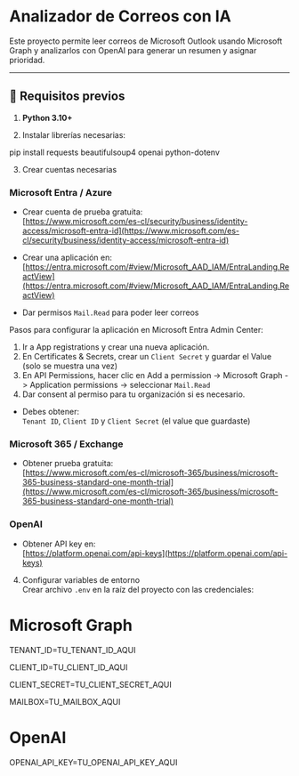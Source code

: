 # Analizador de Correos con IA

Este proyecto permite leer correos de Microsoft Outlook usando Microsoft Graph y analizarlos con OpenAI para generar un resumen y asignar prioridad.

---

## 🔹 Requisitos previos

1. **Python 3.10+**

2. Instalar librerías necesarias:

pip install requests beautifulsoup4 openai python-dotenv

3. Crear cuentas necesarias

### Microsoft Entra / Azure

- Crear cuenta de prueba gratuita:  
  [https://www.microsoft.com/es-cl/security/business/identity-access/microsoft-entra-id](https://www.microsoft.com/es-cl/security/business/identity-access/microsoft-entra-id)

- Crear una aplicación en:  
  [https://entra.microsoft.com/#view/Microsoft_AAD_IAM/EntraLanding.ReactView](https://entra.microsoft.com/#view/Microsoft_AAD_IAM/EntraLanding.ReactView)

- Dar permisos `Mail.Read` para poder leer correos

Pasos para configurar la aplicación en Microsoft Entra Admin Center:
1. Ir a App registrations y crear una nueva aplicación.
2. En Certificates & Secrets, crear un `Client Secret` y guardar el Value (solo se muestra una vez)
3. En API Permissions, hacer clic en Add a permission -> Microsoft Graph -> Application permissions -> seleccionar `Mail.Read`
4. Dar consent al permiso para tu organización si es necesario.

- Debes obtener:  
  `Tenant ID`, `Client ID` y `Client Secret` (el value que guardaste)

### Microsoft 365 / Exchange

- Obtener prueba gratuita:  
  [https://www.microsoft.com/es-cl/microsoft-365/business/microsoft-365-business-standard-one-month-trial](https://www.microsoft.com/es-cl/microsoft-365/business/microsoft-365-business-standard-one-month-trial)

### OpenAI

- Obtener API key en:  
  [https://platform.openai.com/api-keys](https://platform.openai.com/api-keys)

4. Configurar variables de entorno  
Crear archivo `.env` en la raíz del proyecto con las credenciales:

# Microsoft Graph

TENANT_ID=TU_TENANT_ID_AQUI

CLIENT_ID=TU_CLIENT_ID_AQUI

CLIENT_SECRET=TU_CLIENT_SECRET_AQUI

MAILBOX=TU_MAILBOX_AQUI

# OpenAI
OPENAI_API_KEY=TU_OPENAI_API_KEY_AQUI
